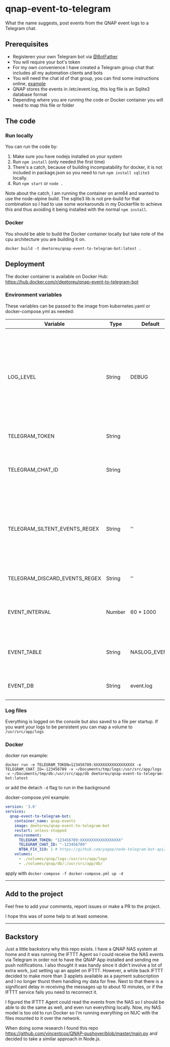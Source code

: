 # qnap-event-to-telegram
What the name suggests, post events from the QNAP event logs to a Telegram chat.

## Prerequisites
* Registeren your own Telegram bot via [@BotFather](https://core.telegram.org/bots#6-botfather)
* You will require your bot's token
* For my own convenience I have created a Telegram group chat that includes all my automation clients and bots
* You will need the chat id of that group, you can find some instructions online, [example](https://stackoverflow.com/questions/32423837/telegram-bot-how-to-get-a-group-chat-id)
* QNAP stores the events in /etc/event.log, this log file is an Sqlite3 database format
* Depending where you are running the code or Docker container you will need to map this file or folder

## The code
### Run locally
You can run the code by:
1. Make sure you have nodejs installed on your system
2. Run `npm install` (only needed the first time)
3. There's a catch, because of building incompatability for docker, it is not included in package.json so you need to run `npm install sqlite3` locally.
4. Run `npm start` or `node .`

Note about the catch, I am running the container on arm64 and wanted to use the node-alpine build. The sqlite3 lib is not pre-build for that combination so I had to use some workarounds in my Dockerfile to achieve this and thus avoiding it being installed with the normal `npm install`.

### Docker
You should be able to build the Docker container locally but take note of the cpu architecture you are building it on.
```
docker build -t deetoreu/qnap-event-to-telegram-bot:latest .
```

## Deployment
The docker container is available on Docker Hub: https://hub.docker.com/r/deetoreu/qnap-event-to-telegram-bot

### Environment variables
These variables can be passed to the image from kubernetes.yaml or docker-compose.yml as needed:

Variable | Type | Default | Description |
-------- | ---- | ------- | ----------- |
LOG_LEVEL | String | DEBUG | log4js debug level, choices are: OFF, FATAL, ERROR, WARN, INFO, DEBUG, TRACE, ALL, but I reccomend keeping it on DEBUG
TELEGRAM_TOKEN | String |  | Your Telegram Bot token
TELEGRAM_CHAT_ID | String |  | Your Telegram Chat ID where you want the events to appear
TELEGRAM_SILTENT_EVENTS_REGEX | String | '' | Regex for events that should receive a silent alert ([Notation](https://developer.mozilla.org/en-US/docs/Web/JavaScript/Reference/Global_Objects/RegExp) as constructor function with string pattern)
TELEGRAM_DISCARD_EVENTS_REGEX | String | '' | Regex for events that should not be send
EVENT_INTERVAL | Number | 60 * 1000 | Interval to check the event log for new events, in [ms]
EVENT_TABLE | String | NASLOG_EVENT | In case the table would be named differently on your system
EVENT_DB | String | event.log | The filename of the database

### Log files
Everything is logged on the console but also saved to a file per startup.
If you want your logs to be persistent you can map a volume to `/usr/src/app/logs`

### Docker
docker run example:
```
docker run -e TELEGRAM_TOKEN=123456789:XXXXXXXXXXXXXXXXXX -e TELEGRAM_CHAT_ID=-123456789 -v ~/Documents/tmp/logs:/usr/src/app/logs -v ~/Documents/tmp/db:/usr/src/app/db deetoreu/qnap-event-to-telegram-bot:latest
```
or add the detach `-d` flag to run in the background

docker-compose.yml example:
```yaml
version: '3.6'
services:
  qnap-event-to-telegram-bot:
    container_name: qnap-events
    image: deetoreu/qnap-event-to-telegram-bot
    restart: unless-stopped
    environment:
      TELEGRAM_TOKEN: "123456789:XXXXXXXXXXXXXXXXXX"
      TELEGRAM_CHAT_ID: "-123456789"
      NTBA_FIX_319: 1 # https://github.com/yagop/node-telegram-bot-api/issues/484
    volumes:
      - ./volumes/qnap/logs:/usr/src/app/logs
      - ./volumes/qnap/db/:/usr/src/app/db/
```
apply with `docker-compose -f docker-compose.yml up -d`

---

## Add to the project
Feel free to add your comments, report issues or make a PR to the project.

I hope this was of some help to at least someone.

---

## Backstory
Just a little backstory why this repo exists. I have a QNAP NAS system at home and it was running the IFTTT Agent so I could receive the NAS events via Telegram in order not to have the QNAP App installed and sending me push notifications. I also thought it was handy since it didn't involve a lot of extra work, just setting up an applet on IFTTT.
However, a while back IFTTT decided to make more than 3 applets available as a payment subscription and I no longer thurst them handling my data for free. Next to that there is a significant delay in receiving the messages up to about 10 minutes, or if the IFTTT service fails you need to reconnect it.

I figured the IFTTT Agent could read the events from the NAS so I should be able to do the same as well, and even run everything locally. Now, my NAS model is too old to run Docker so I'm running everything on NUC with the files mounted to it over the network.

When doing some research I found this repo https://github.com/vincentcox/QNAP-pushover/blob/master/main.py and decided to take a similar approach in Node.js.

